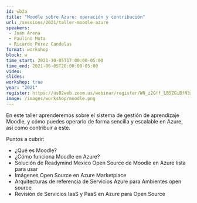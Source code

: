 ```yaml
---
id: wb2a
title: "Moodle sobre Azure: operación y contribución"
url: /sessions/2021/taller-moodle-azure
speakers:
 - Juan Arena
 - Paulino Mota
 - Ricardo Pérez Candelas
format: workshop
block: w
time_start: 2021-10-05T17:00:00-05:00
time_end: 2021-06-05T20:00:00-05:00
video:
slides:
workshop: true
year: "2021"
register: https://us02web.zoom.us/webinar/register/WN_z2Gff_LBSZGiBfN3xBBeLw
image: /images/workshop/moodle.png
---
```


En este taller aprenderemos sobre el sistema de gestión de aprendizaje Moodle, y cómo puedes operarlo de forma sencilla y escalable en Azure, así como contribuir a este.

Puntos a cubrir:
* ¿Qué es Moodle?
* ¿Cómo funciona Moodle en Azure?
* Solución de Readymind Mexico Open Source de Moodle en Azure lista para usar
* Imágenes Open Source en Azure Marketplace
* Arquitecturas de referencia de Servicios Azure para Ambientes open source
* Revisión de Servicios IaaS y PaaS en Azure para Open Source
